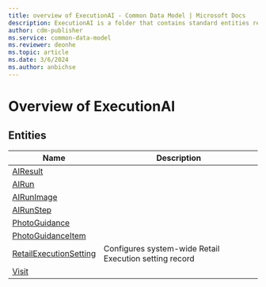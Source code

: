 ```yaml
---
title: overview of ExecutionAI - Common Data Model | Microsoft Docs
description: ExecutionAI is a folder that contains standard entities related to the Common Data Model.
author: cdm-publisher
ms.service: common-data-model
ms.reviewer: deonhe
ms.topic: article
ms.date: 3/6/2024
ms.author: anbichse
---
```


# Overview of ExecutionAI


## Entities

|Name|Description|
|---|---|
|[AIResult](AIResult.md)||
|[AIRun](AIRun.md)||
|[AIRunImage](AIRunImage.md)||
|[AIRunStep](AIRunStep.md)||
|[PhotoGuidance](PhotoGuidance.md)||
|[PhotoGuidanceItem](PhotoGuidanceItem.md)||
|[RetailExecutionSetting](RetailExecutionSetting.md)|Configures system-wide Retail Execution setting record|
|[Visit](Visit.md)||
